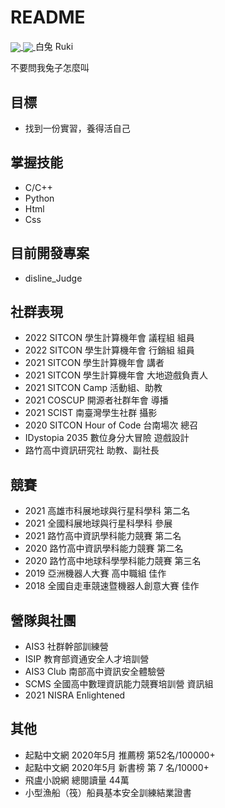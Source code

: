 # README

<a href="https://github.com/Rukiren/github-readme-stats">
  <img align="center" src="https://github-readme-stats.vercel.app/api?username=Rukiren&layout=compact&theme=vue-dark" />
</a>
<a href="https://github.com/Rukiren/convoychat">
  <img align="center" src="https://github-readme-stats.vercel.app/api/top-langs/?username=Rukiren&langs_count=3&theme=vue-dark&hide=javascript,html" />
</a>
白兔  Ruki

不要問我兔子怎麼叫   

## 目標
- 找到一份實習，養得活自己

## 掌握技能
- C/C++
- Python
- Html
- Css

## 目前開發專案
- disline_Judge

## 社群表現
- 2022 SITCON 學生計算機年會 議程組 組員
- 2022 SITCON 學生計算機年會 行銷組 組員
- 2021 SITCON 學生計算機年會 講者
- 2021 SITCON 學生計算機年會 大地遊戲負責人
- 2021 SITCON Camp 活動組、助教
- 2021 COSCUP 開源者社群年會  導播
- 2021 SCIST  南臺灣學生社群  攝影
- 2020 SITCON Hour of Code 台南場次 總召
- IDystopia 2035 數位身分大冒險 遊戲設計
- 路竹高中資訊研究社 助教、副社長

## 競賽
- 2021 高雄市科展地球與行星科學科 第二名
- 2021 全國科展地球與行星科學科 參展
- 2021 路竹高中資訊學科能力競賽 第二名
- 2020 路竹高中資訊學科能力競賽 第二名
- 2020 路竹高中地球科學學科能力競賽 第三名
- 2019 亞洲機器人大賽 高中職組 佳作
- 2018 全國自走車競速暨機器人創意大賽 佳作

## 營隊與社團
- AIS3 社群幹部訓練營
- ISIP 教育部資通安全人才培訓營
- AIS3 Club 南部高中資訊安全體驗營
- SCMS 全國高中數理資訊能力競賽培訓營 資訊組
- 2021 NISRA Enlightened

## 其他
- 起點中文網 2020年5月 推薦榜 第52名/100000+
- 起點中文網 2020年5月 新書榜 第 7 名/10000+
- 飛盧小說網 總閱讀量 44萬
- 小型漁船（筏）船員基本安全訓練結業證書
